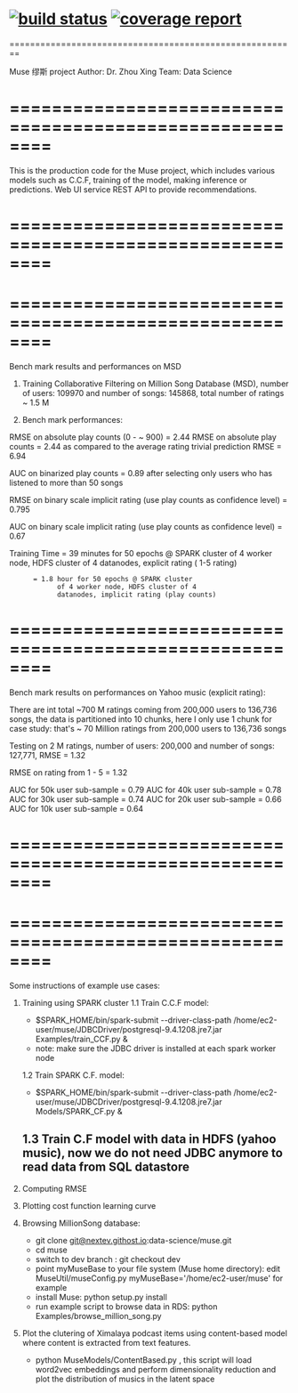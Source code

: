 [![build status](https://githost.nevint.com/data-science/muse/badges/master/build.svg)](https://githost.nevint.com/data-science/muse/commits/master) [![coverage report](https://githost.nevint.com/data-science/muse/badges/master/coverage.svg)](https://githost.nevint.com/data-science/muse/commits/master)
========================================================
========================================================

Muse 缪斯 project
Author: Dr. Zhou Xing 
Team: Data Science

========================================================
========================================================


This is the production code for the Muse project, which
includes various models such as C.C.F, training of the
model, making inference or predictions. Web UI service
REST API to provide recommendations.

========================================================
========================================================


========================================================
========================================================

Bench mark results and performances on MSD

1. Training Collaborative Filtering on Million Song 
   Database (MSD), number of users: 109970 and number of 
   songs: 145868, total number of ratings ~ 1.5 M

2. Bench mark performances: 

RMSE on absolute play counts (0 - ~ 900) =  2.44
RMSE on absolute play counts = 2.44 as compared to the
average rating trivial prediction RMSE = 6.94

AUC on binarized play counts = 0.89 after selecting only
users who has listened to more than 50 songs


RMSE on binary scale implicit rating (use play counts as 
confidence level) =  0.795

AUC on binary scale implicit rating (use play counts as
confidence level) = 0.67




Training Time = 39 minutes for 50 epochs @ SPARK cluster 
                of 4 worker node, HDFS cluster of 4 
                datanodes, explicit rating ( 1-5 rating)

	      = 1.8 hour for 50 epochs @ SPARK cluster
                of 4 worker node, HDFS cluster of 4
                datanodes, implicit rating (play counts)


========================================================
========================================================


Bench mark results on performances on Yahoo music 
 (explicit rating):

There are int total ~700 M ratings coming from 200,000 
users to 136,736 songs, the data is partitioned into 10 
chunks, here I only use 1 chunk for case study: that's 
~ 70 Million ratings from 200,000 users to 136,736 songs

Testing on 2 M ratings, number of users: 200,000 and 
number of songs: 127,771, RMSE = 1.32


RMSE on rating from 1 - 5 =  1.32

AUC for 50k user sub-sample = 0.79
AUC for 40k user sub-sample = 0.78
AUC for 30k user sub-sample = 0.74
AUC for 20k user sub-sample = 0.66
AUC for 10k user sub-sample = 0.64


========================================================
========================================================





========================================================
========================================================

Some instructions of example use cases:

1. Training using SPARK cluster 
   1.1 Train C.C.F model:
    - $SPARK_HOME/bin/spark-submit --driver-class-path /home/ec2-user/muse/JDBCDriver/postgresql-9.4.1208.jre7.jar Examples/train_CCF.py <step> &   
    - note: make sure the JDBC driver is installed at each spark worker node

   1.2 Train SPARK C.F. model: 
    - $SPARK_HOME/bin/spark-submit --driver-class-path /home/ec2-user/muse/JDBCDriver/postgresql-9.4.1208.jre7.jar Models/SPARK_CF.py &

   1.3 Train C.F model with data in HDFS (yahoo music), now we do not need JDBC anymore to read data from SQL datastore
    -

2. Computing RMSE

3. Plotting cost function learning curve

4. Browsing MillionSong database:
   - git clone git@nextev.githost.io:data-science/muse.git
   - cd muse
   - switch to dev branch : git checkout dev
   - point myMuseBase to your file system (Muse home directory): edit MuseUtil/museConfig.py myMuseBase='/home/ec2-user/muse' for example 
   - install Muse: python setup.py install
   - run example script to browse data in RDS: python Examples/browse_million_song.py

5. Plot the clutering of Ximalaya podcast items using content-based model where content is extracted from text features.
   - python MuseModels/ContentBased.py , this script will load word2vec embeddings and perform dimensionality reduction and plot the distribution of musics in the latent space